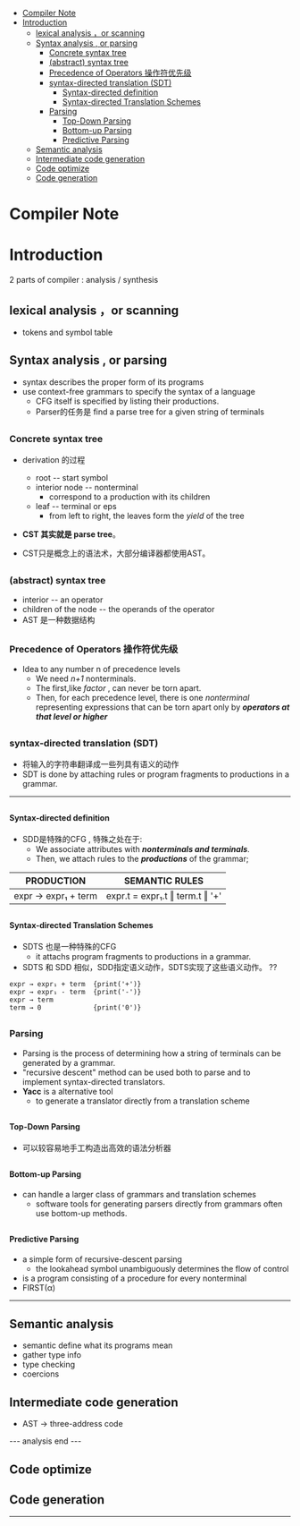 [](...menustart)

- [Compiler Note](#e2028ec0b6d18c6dc1518b1218fe67e9)
- [Introduction](#0b79795d3efc95b9976c7c5b933afce2)
    - [lexical analysis ，or scanning](#19d107f572eb681d34f40cde481b4468)
    - [Syntax analysis ,  or parsing](#ec681573771e1e3fb7e7c285b64847f6)
        - [Concrete syntax tree](#e0b53b573761582598d1a195e4ac1ce7)
        - [(abstract) syntax tree](#e3ae6ba0b6984fbc4fd3a4c211a567d2)
        - [Precedence of Operators 操作符优先级](#33cf9420c47bd66697f4b0d8ff143901)
        - [syntax-directed translation (SDT)](#c496fb929875aa957c91118cbbd9d2d0)
            - [Syntax-directed definition](#d8eb8df3e127bc91356f655467013119)
            - [Syntax-directed Translation Schemes](#6261c2c3983122039f48b1eb1b3e06a4)
        - [Parsing](#8b08e51f06fabcbfa16942fbff59ab29)
            - [Top-Down Parsing](#e10c5506cd3ee1526ab22ec45ed61cad)
            - [Bottom-up Parsing](#0e793c03a59ad4fe7a3a95bc1eac783d)
            - [Predictive Parsing](#7fdb4425ae20f138f82d1c89cfe8d5bf)
    - [Semantic analysis](#0eb1784eda9b81e0d55b27d4f8cb46d3)
    - [Intermediate code generation](#81862566cf2fdc0d212a8dd1d169dc90)
    - [Code optimize](#ae0b27365844a81d865ccbc6516f84ec)
    - [Code generation](#43dbed76634f46606bc217bd2f6f4c2c)

[](...menuend)


<h2 id="e2028ec0b6d18c6dc1518b1218fe67e9"></h2>

# Compiler Note

<h2 id="0b79795d3efc95b9976c7c5b933afce2"></h2>

# Introduction

2 parts of compiler : analysis / synthesis


<h2 id="19d107f572eb681d34f40cde481b4468"></h2>

## lexical analysis ，or scanning 

- tokens and symbol table

<h2 id="ec681573771e1e3fb7e7c285b64847f6"></h2>

## Syntax analysis ,  or parsing

- syntax describes the proper form of its programs
- use context-free grammars to specify the syntax of a language
    - CFG itself is specified by listing their productions.
    - Parser的任务是 find a parse tree for a given string of terminals

<h2 id="e0b53b573761582598d1a195e4ac1ce7"></h2>

### Concrete syntax tree 

- derivation 的过程
    - root  -- start symbol
    - interior node -- nonterminal
        - correspond to a production with its children
    - leaf  --  terminal or eps
        - from left to right, the leaves form the *yield* of the tree

- **CST 其实就是 parse tree**。
- CST只是概念上的语法术，大部分编译器都使用AST。        

<h2 id="e3ae6ba0b6984fbc4fd3a4c211a567d2"></h2>

### (abstract) syntax tree

- interior --  an operator
- children of the node -- the operands of the operator
- AST 是一种数据结构

<h2 id="33cf9420c47bd66697f4b0d8ff143901"></h2>

### Precedence of Operators 操作符优先级

- Idea to any number n of precedence levels
    - We need *n+1* nonterminals.
    - The first,like *factor* , can never be torn apart.
    - Then, for each precedence level, there is one *nonterminal* representing expressions that can be torn apart only by ***operators at that level or higher***

<h2 id="c496fb929875aa957c91118cbbd9d2d0"></h2>

### syntax-directed translation (SDT)

- 将输入的字符串翻译成一些列具有语义的动作
- SDT is done by attaching rules or program fragments to productions in a grammar.

---

<h2 id="d8eb8df3e127bc91356f655467013119"></h2>

#### Syntax-directed definition

- SDD是特殊的CFG , 特殊之处在于:
    - We associate attributes with ***nonterminals and terminals***. 
    - Then, we attach rules to the ***productions*** of the grammar; 


PRODUCTION | SEMANTIC RULES
--- | ---
expr → expr₁ + term | expr.t = expr₁.t ‖ term.t ‖ '+' 

<h2 id="6261c2c3983122039f48b1eb1b3e06a4"></h2>

#### Syntax-directed Translation Schemes

- SDTS 也是一种特殊的CFG
    - it attachs program fragments to productions in a grammar.
- SDTS 和 SDD 相似，SDD指定语义动作，SDTS实现了这些语义动作。 ??

```
expr → expr₁ + term  {print('+')}
expr → expr₁ - term  {print('-')} 
expr → term
term → 0             {print('0')}
```


<h2 id="8b08e51f06fabcbfa16942fbff59ab29"></h2>

### Parsing 

- Parsing is the process of determining how a string of terminals can be generated by a grammar.
- "recursive descent" method can be used both to parse and to implement syntax-directed translators.
- **Yacc** is a alternative tool 
    - to generate a translator directly from a translation scheme


<h2 id="e10c5506cd3ee1526ab22ec45ed61cad"></h2>

#### Top-Down Parsing

- 可以较容易地手工构造出高效的语法分析器

<h2 id="0e793c03a59ad4fe7a3a95bc1eac783d"></h2>

#### Bottom-up Parsing
 
- can handle a larger class of grammars and translation schemes
   - software tools for generating parsers directly from grammars often use bottom-up methods.

<h2 id="7fdb4425ae20f138f82d1c89cfe8d5bf"></h2>

#### Predictive Parsing

- a simple form of recursive-descent parsing
    - the lookahead symbol unambiguously determines the flow of control
- is a program consisting of a procedure for every nonterminal
- FIRST(α) 


---

<h2 id="0eb1784eda9b81e0d55b27d4f8cb46d3"></h2>

## Semantic analysis

- semantic define what its programs mean
- gather type info
- type checking
- coercions

<h2 id="81862566cf2fdc0d212a8dd1d169dc90"></h2>

## Intermediate code generation

- AST -> three-address code



--- analysis end ---

<h2 id="ae0b27365844a81d865ccbc6516f84ec"></h2>

## Code optimize

<h2 id="43dbed76634f46606bc217bd2f6f4c2c"></h2>

## Code generation

---------
 

    






 
